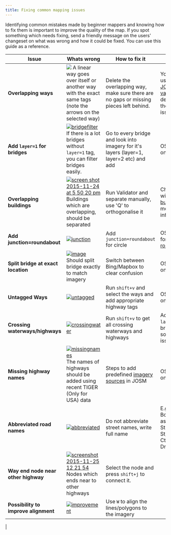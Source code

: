 ```yaml
---
title: Fixing common mapping issues
---
```


Identifying common mistakes made by beginner mappers and knowing how to fix them is important to improve the quality of the map. If you spot something which needs fixing, send a friendly message on the users' changeset on what was wrong and how it could be fixed. You can use this guide as a reference.

| Issue | Whats wrong | How to fix it | Tips |
| ----- |------------ | ------------- | ---- |
| **Overlapping ways** | [![](https://cloud.githubusercontent.com/assets/11504548/7966913/a0edc5a6-09ec-11e5-9583-fd510c0ab6fd.png)](https://cloud.githubusercontent.com/assets/11504548/7966913/a0edc5a6-09ec-11e5-9583-fd510c0ab6fd.png)  A linear way goes over itself or another way with the exact same tags (note the arrows on the selected way) | Delete the overlapping way, make sure there are no gaps or missing pieces left behind. | You can use the [JOSM validator](http://wiki.openstreetmap.org/wiki/JOSM/Validator) to detect these issues |
| **Add `layer=1` for bridges**|[![bridgefilter](https://cloud.githubusercontent.com/assets/6770741/11365662/e2c2b5bc-92cd-11e5-830d-2a165b896181.gif)](https://cloud.githubusercontent.com/assets/6770741/11365662/e2c2b5bc-92cd-11e5-830d-2a165b896181.gif)If there is a lot bridges without `layer=1` tag, you can filter bridges easily.|Go to every bridge and look into imagery for it's layers (layer=1, layer=2 etc) and add |OSM Wiki on [bridge](http://wiki.openstreetmap.org/wiki/Key:bridge)|
|**Overlapping buildings**|[![screen shot 2015-11-24 at 5 50 20 pm](https://cloud.githubusercontent.com/assets/6770741/11366588/222087f6-92d4-11e5-8a45-2189e3b2e961.png)](https://cloud.githubusercontent.com/assets/6770741/11366588/222087f6-92d4-11e5-8a45-2189e3b2e961.png) Buildings which are overlapping, should be separated | Run Validator and separate manually, use 'Q' to orthogonalise it| Check OSM wiki on [building](http://wiki.openstreetmap.org/wiki/Buildings) for more information.|
|**Add junction=roundabout**|[![junction](https://cloud.githubusercontent.com/assets/6770741/11375904/cd5a8336-9303-11e5-8cb3-2ea99a610142.gif)](https://cloud.githubusercontent.com/assets/6770741/11375904/cd5a8336-9303-11e5-8cb3-2ea99a610142.gif)|Add `junction=roundabout` for circle| OSM Wiki for [roundabout](http://wiki.openstreetmap.org/wiki/Tag:junction%3Droundabout)|
|**Split bridge at exact location**|[![image](https://cloud.githubusercontent.com/assets/1152236/7830938/6a645932-046f-11e5-8f6b-560054ac584c.png)](https://cloud.githubusercontent.com/assets/1152236/7830938/6a645932-046f-11e5-8f6b-560054ac584c.png) Should split bridge exactly to match imagery| Switch between Bing/Mapbox to clear confusion| OSM wiki on [bridge](http://wiki.openstreetmap.org/wiki/Key:bridge)|
|**Untagged Ways**|[![untagged](https://cloud.githubusercontent.com/assets/6770741/11389187/c0354348-9363-11e5-9441-5c9833d8b4b2.gif)](https://cloud.githubusercontent.com/assets/6770741/11389187/c0354348-9363-11e5-9441-5c9833d8b4b2.gif)| Run `shift+v` and select the ways and add appropriate highway tags| OSM wiki on [highway](http://wiki.openstreetmap.org/wiki/Key:highway)|
|**Crossing waterways/highways**|[![crossingwater](https://cloud.githubusercontent.com/assets/6770741/11389332/779fd81c-9365-11e5-9467-7cdd96b3a2a3.gif)](https://cloud.githubusercontent.com/assets/6770741/11389332/779fd81c-9365-11e5-9467-7cdd96b3a2a3.gif)| Run `shift+v` to get all crossing waterways and highways| Add `layer=1` to bridges to solve the issue|[bridge](http://wiki.openstreetmap.org/wiki/Key:bridge)|
|**Missing highway names**|[![missingnames](https://cloud.githubusercontent.com/assets/6770741/11389598/44b162d8-9368-11e5-8b53-7228fd992ebc.gif)](https://cloud.githubusercontent.com/assets/6770741/11389598/44b162d8-9368-11e5-8b53-7228fd992ebc.gif) The names of highways should be added using recent TIGER (Only for USA) data| Steps to add predefined [imagery sources](https://josm.openstreetmap.de/wiki/Help/Preferences/Imagery) in JOSM | OSM wiki on [TIGER](http://wiki.openstreetmap.org/wiki/TIGER)| 
|**Abbreviated road names**|[![abbreviated](https://cloud.githubusercontent.com/assets/6770741/11389977/8352e5a4-936b-11e5-9b0c-c3b01e9e7857.gif)](https://cloud.githubusercontent.com/assets/6770741/11389977/8352e5a4-936b-11e5-9b0c-c3b01e9e7857.gif)| Do not abbreviate street names, write full name| E.g: Boulevard as Blvd, Street as St, Court as Ct, Drive as Dr etc|
|**Way end node near other highway**|[![screenshot 2015-11-25 12 21 54](https://cloud.githubusercontent.com/assets/6770741/11390480/90f90710-9370-11e5-9ea7-05bcaf1ffc85.png)](https://cloud.githubusercontent.com/assets/6770741/11390480/90f90710-9370-11e5-9ea7-05bcaf1ffc85.png)Nodes which ends near to other highways| Select the node and press `shift+j` to connect it.||
|**Possibility to improve alignment**|[![improvement](https://cloud.githubusercontent.com/assets/6770741/11390603/e4807660-9371-11e5-94e8-fabf25e62fa4.gif)](https://cloud.githubusercontent.com/assets/6770741/11390603/e4807660-9371-11e5-94e8-fabf25e62fa4.gif)| Use `W` to align the lines/polygons to the imagery| |
|